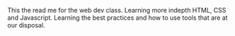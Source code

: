 This the read me for the web dev class. Learning more indepth HTML, CSS and Javascript. 
Learning the best practices and how to use tools that are at our disposal. 